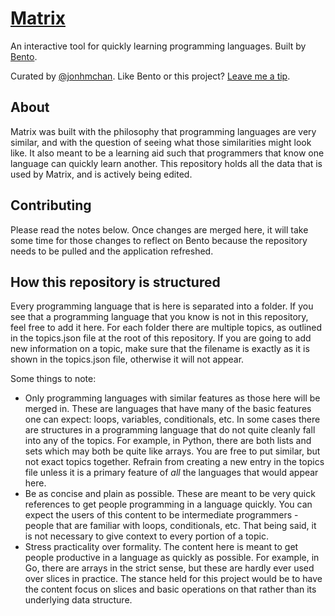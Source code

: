 # [Matrix](http://bento.io/matrix)
An interactive tool for quickly learning programming languages. Built by [Bento](http://bento.io/).

Curated by [@jonhmchan](http://twitter.com/jonhmchan). Like Bento or this project? [Leave me a tip](https://gratipay.com/JonHMChan).

## About
Matrix was built with the philosophy that programming languages are very similar, and with the question of seeing what those similarities might look like. It also meant to be a learning aid such that programmers that know one language can quickly learn another. This repository holds all the data that is used by Matrix, and is actively being edited.

## Contributing
Please read the notes below. Once changes are merged here, it will take some time for those changes to reflect on Bento because the repository needs to be pulled and the application refreshed.

## How this repository is structured
Every programming language that is here is separated into a folder. If you see that a programming language that you know is not in this repository, feel free to add it here. For each folder there are multiple topics, as outlined in the topics.json file at the root of this repository. If you are going to add new information on a topic, make sure that the filename is exactly as it is shown in the topics.json file, otherwise it will not appear.

Some things to note:
 * Only programming languages with similar features as those here will be merged in. These are languages that have many of the basic features one can expect: loops, variables, conditionals, etc. In some cases there are structures in a programming language that do not quite cleanly fall into any of the topics. For example, in Python, there are both lists and sets which may both be quite like arrays. You are free to put similar, but not exact topics together. Refrain from creating a new entry in the topics file unless it is a primary feature of *all* the languages that would appear here.
 * Be as concise and plain as possible. These are meant to be very quick references to get people programming in a language quickly. You can expect the users of this content to be intermediate programmers - people that are familiar with loops, conditionals, etc. That being said, it is not necessary to give context to every portion of a topic.
 * Stress practicality over formality. The content here is meant to get people productive in a language as quickly as possible. For example, in Go, there are arrays in the strict sense, but these are hardly ever used over slices in practice. The stance held for this project would be to have the content focus on slices and basic operations on that rather than its underlying data structure.

